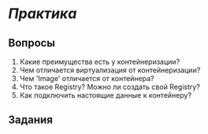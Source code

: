 # *Практика*

## Вопросы

1. Какие преимущества есть у контейнеризации?
2. Чем отличается виртуализация от контейнеризации?
3. Чем 'Image' отличается от контейнера?
4. Что такое Registry? Можно ли создать свой Registry?
5. Как подключить настоящие данные к контейнеру?

## Задания

